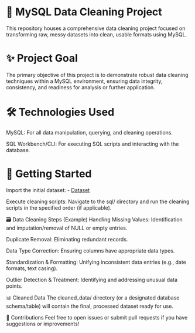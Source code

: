 # 🧹 MySQL Data Cleaning Project
This repository houses a comprehensive data cleaning project focused on transforming raw, messy datasets into clean, usable formats using MySQL.

# ✨ Project Goal
The primary objective of this project is to demonstrate robust data cleaning techniques within a MySQL environment, ensuring data integrity, consistency, and readiness for analysis or further application.

# 🛠️ Technologies Used
MySQL: For all data manipulation, querying, and cleaning operations.

SQL Workbench/CLI: For executing SQL scripts and interacting with the database.

# 🚀 Getting Started

Import the initial dataset: - <a href="https://github.com/AritroPaul23/SQL_Data_Cleaning_Project/blob/main/layoffs.csv">Dataset</a>

Execute cleaning scripts: Navigate to the sql/ directory and run the cleaning scripts in the specified order (if applicable).

🗃️ Data Cleaning Steps (Example)
Handling Missing Values: Identification and imputation/removal of NULL or empty entries.

Duplicate Removal: Eliminating redundant records.

Data Type Correction: Ensuring columns have appropriate data types.

Standardization & Formatting: Unifying inconsistent data entries (e.g., date formats, text casing).

Outlier Detection & Treatment: Identifying and addressing unusual data points.

📊 Cleaned Data
The cleaned_data/ directory (or a designated database schema/table) will contain the final, processed dataset ready for use.

🤝 Contributions
Feel free to open issues or submit pull requests if you have suggestions or improvements!
